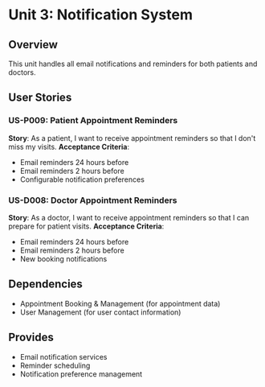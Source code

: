 # Unit 3: Notification System

## Overview
This unit handles all email notifications and reminders for both patients and doctors.

## User Stories

### US-P009: Patient Appointment Reminders
**Story**: As a patient, I want to receive appointment reminders so that I don't miss my visits.
**Acceptance Criteria**:
- Email reminders 24 hours before
- Email reminders 2 hours before
- Configurable notification preferences

### US-D008: Doctor Appointment Reminders
**Story**: As a doctor, I want to receive appointment reminders so that I can prepare for patient visits.
**Acceptance Criteria**:
- Email reminders 24 hours before
- Email reminders 2 hours before
- New booking notifications

## Dependencies
- Appointment Booking & Management (for appointment data)
- User Management (for user contact information)

## Provides
- Email notification services
- Reminder scheduling
- Notification preference management